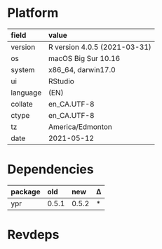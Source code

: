 # Platform

|field    |value                        |
|:--------|:----------------------------|
|version  |R version 4.0.5 (2021-03-31) |
|os       |macOS Big Sur 10.16          |
|system   |x86_64, darwin17.0           |
|ui       |RStudio                      |
|language |(EN)                         |
|collate  |en_CA.UTF-8                  |
|ctype    |en_CA.UTF-8                  |
|tz       |America/Edmonton             |
|date     |2021-05-12                   |

# Dependencies

|package |old   |new   |Δ  |
|:-------|:-----|:-----|:--|
|ypr     |0.5.1 |0.5.2 |*  |

# Revdeps

